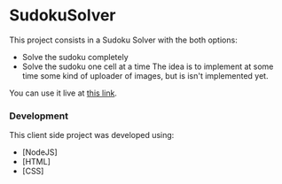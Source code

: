 # SudokuSolver

This project consists in a Sudoku Solver with the both options:

- Solve the sudoku completely
- Solve the sudoku one cell at a time
  The idea is to implement at some time some kind of uploader of images, but is isn't implemented yet.

You can use it live at [this link](https://sudoku-solver-website.onrender.com).

### Development

This client side project was developed using:

- [NodeJS]
- [HTML]
- [CSS]
